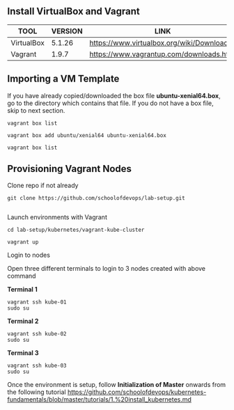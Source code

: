 ## Install VirtualBox and Vagrant

| TOOL  | VERSION  |  LINK |
|---|---|---|
| VirtualBox  |   5.1.26  |   https://www.virtualbox.org/wiki/Downloads |
| Vagrant  | 1.9.7   | https://www.vagrantup.com/downloads.html   |  




## Importing a VM Template

If you have already copied/downloaded the box file **ubuntu-xenial64.box**, go to the directory which contains that file. If you do not have a box file, skip to next section.

```
vagrant box list

vagrant box add ubuntu/xenial64 ubuntu-xenial64.box

vagrant box list

```

## Provisioning Vagrant Nodes

Clone repo if not already

```
git clone https://github.com/schoolofdevops/lab-setup.git


```

Launch environments with Vagrant

```
cd lab-setup/kubernetes/vagrant-kube-cluster

vagrant up

```

Login to nodes

Open three different terminals to login to 3 nodes created with above command

**Terminal 1**
```
vagrant ssh kube-01
sudo su

```
**Terminal 2**

```
vagrant ssh kube-02
sudo su
```

**Terminal 3**

```
vagrant ssh kube-03
sudo su
```


Once the environment is setup, follow **Initialization of Master** onwards from the following tutorial
https://github.com/schoolofdevops/kubernetes-fundamentals/blob/master/tutorials/1.%20install_kubernetes.md
